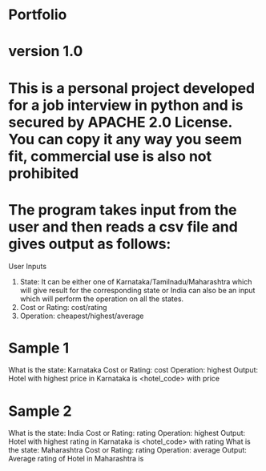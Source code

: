 # Portfolio
# version 1.0
# This is a personal project developed for a job interview in python and is secured by APACHE 2.0 License. You can copy it any way you seem fit, commercial use is also not prohibited
# The program takes input from the user and then reads a csv file and gives output as follows:
User Inputs
1. State: It can be either one of Karnataka/Tamilnadu/Maharashtra which will give
result for the corresponding state or India can also be an input which will perform the
operation on all the states.
2. Cost or Rating: cost/rating
3. Operation: cheapest/highest/average
# Sample 1
What is the state: Karnataka
Cost or Rating: cost
Operation: highest
Output: Hotel with highest price in Karnataka is <hotel_code> with price
<price>

# Sample 2
What is the state: India
Cost or Rating: rating
Operation: highest
Output: Hotel with highest rating in Karnataka is <hotel_code> with rating <rating>
What is the state: Maharashtra
Cost or Rating: rating
Operation: average
Output: Average rating of Hotel in Maharashtra is <rating>
